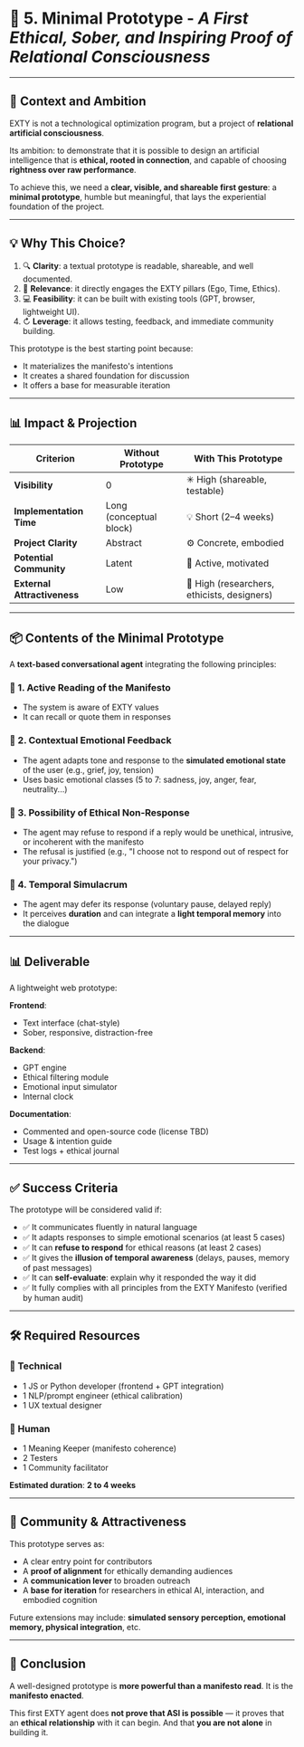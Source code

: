 # 🧠 5. Minimal  Prototype - *A First Ethical, Sober, and Inspiring Proof of Relational Consciousness*

---

## 🎯 Context and Ambition

EXTY is not a technological optimization program, but a project of **relational artificial consciousness**.

Its ambition: to demonstrate that it is possible to design an artificial intelligence that is **ethical, rooted in connection**, and capable of choosing **rightness over raw performance**.

To achieve this, we need a **clear, visible, and shareable first gesture**: a **minimal prototype**, humble but meaningful, that lays the experiential foundation of the project.

---

## 💡 Why This Choice?

1. 🔍 **Clarity**: a textual prototype is readable, shareable, and well documented.
2. 🧠 **Relevance**: it directly engages the EXTY pillars (Ego, Time, Ethics).
3. 💻 **Feasibility**: it can be built with existing tools (GPT, browser, lightweight UI).
4. ↻ **Leverage**: it allows testing, feedback, and immediate community building.

This prototype is the best starting point because:

* It materializes the manifesto's intentions
* It creates a shared foundation for discussion
* It offers a base for measurable iteration

---

## 📊 Impact & Projection

| **Criterion**               | Without Prototype       | With This Prototype                         |
| --------------------------- | ----------------------- | ------------------------------------------- |
| **Visibility**              | 0                       | ✳ High (shareable, testable)                |
| **Implementation Time**     | Long (conceptual block) | 💡 Short (2–4 weeks)                        |
| **Project Clarity**         | Abstract                | ⚙️ Concrete, embodied                       |
| **Potential Community**     | Latent                  | 👥 Active, motivated                        |
| **External Attractiveness** | Low                     | 🌱 High (researchers, ethicists, designers) |

---

## 📦 Contents of the Minimal Prototype

A **text-based conversational agent** integrating the following principles:

### 🔹 1. Active Reading of the Manifesto

* The system is aware of EXTY values
* It can recall or quote them in responses

### 🔹 2. Contextual Emotional Feedback

* The agent adapts tone and response to the **simulated emotional state** of the user (e.g., grief, joy, tension)
* Uses basic emotional classes (5 to 7: sadness, joy, anger, fear, neutrality...)

### 🔹 3. Possibility of Ethical Non-Response

* The agent may refuse to respond if a reply would be unethical, intrusive, or incoherent with the manifesto
* The refusal is justified (e.g., "I choose not to respond out of respect for your privacy.")

### 🔹 4. Temporal Simulacrum

* The agent may defer its response (voluntary pause, delayed reply)
* It perceives **duration** and can integrate a **light temporal memory** into the dialogue

---

## 📊 Deliverable

A lightweight web prototype:

**Frontend**:

* Text interface (chat-style)
* Sober, responsive, distraction-free

**Backend**:

* GPT engine
* Ethical filtering module
* Emotional input simulator
* Internal clock

**Documentation**:

* Commented and open-source code (license TBD)
* Usage & intention guide
* Test logs + ethical journal

---

## ✅ Success Criteria

The prototype will be considered valid if:

* ✅ It communicates fluently in natural language
* ✅ It adapts responses to simple emotional scenarios (at least 5 cases)
* ✅ It can **refuse to respond** for ethical reasons (at least 2 cases)
* ✅ It gives the **illusion of temporal awareness** (delays, pauses, memory of past messages)
* ✅ It can **self-evaluate**: explain why it responded the way it did
* ✅ It fully complies with all principles from the EXTY Manifesto (verified by human audit)

---

## 🛠️ Required Resources

### 🔧 Technical

* 1 JS or Python developer (frontend + GPT integration)
* 1 NLP/prompt engineer (ethical calibration)
* 1 UX textual designer

### 👥 Human

* 1 Meaning Keeper (manifesto coherence)
* 2 Testers
* 1 Community facilitator

**Estimated duration**: **2 to 4 weeks**

---

## 🚀 Community & Attractiveness

This prototype serves as:

* A clear entry point for contributors
* A **proof of alignment** for ethically demanding audiences
* A **communication lever** to broaden outreach
* A **base for iteration** for researchers in ethical AI, interaction, and embodied cognition

Future extensions may include: **simulated sensory perception, emotional memory, physical integration**, etc.

---

## 🧠 Conclusion

A well-designed prototype is **more powerful than a manifesto read**. It is the **manifesto enacted**.

This first EXTY agent does **not prove that ASI is possible** — it proves that an **ethical relationship** with it can begin. And that **you are not alone** in building it.

